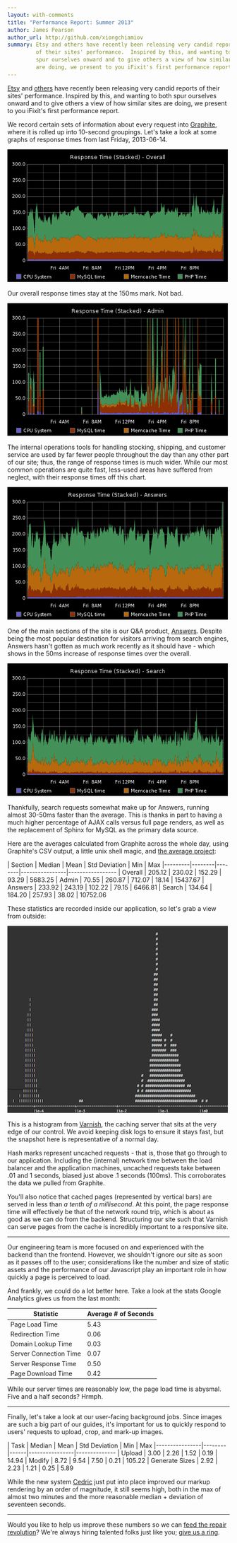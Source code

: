 ```yaml
---
layout: with-comments
title: "Performance Report: Summer 2013"
author: James Pearson
author_url: http://github.com/xiongchiamiov
summary: Etsy and others have recently been releasing very candid reports
         of their sites' performance.  Inspired by this, and wanting to both
         spur ourselves onward and to give others a view of how similar sites
         are doing, we present to you iFixit's first performance report.
---
```


[Etsy] and [others] have recently been releasing very candid reports of their
sites' performance.  Inspired by this, and wanting to both spur ourselves
onward and to give others a view of how similar sites are doing, we present to
you iFixit's first performance report.

We record certain sets of information about every request into [Graphite],
where it is rolled up into 10-second groupings.  Let's take a look at some
graphs of response times from last Friday, 2013-06-14.

![overall](/assets/2013-06-16-performance-report/overall.png)

Our overall response times stay at the 150ms mark.  Not bad.

![admin](/assets/2013-06-16-performance-report/admin.png)

The internal operations tools for handling stocking, shipping, and customer
service are used by far fewer people throughout the day than any other part of
our site; thus, the range of response times is much wider.  While our most
common operations are quite fast, less-used areas have suffered from neglect,
with their response times off this chart.

![answers](/assets/2013-06-16-performance-report/answers.png)

One of the main sections of the site is our Q&A product, [Answers].  Despite
being the most popular destination for visitors arriving from search engines,
Answers hasn't gotten as much work recently as it should have - which shows in
the 50ms increase of response times over the overall.

![search](/assets/2013-06-16-performance-report/search.png)

Thankfully, search requests somewhat make up for Answers, running almost
30-50ms faster than the average.  This is thanks in part to having a much
higher percentage of AJAX calls versus full page renders, as well as the
replacement of Sphinx for MySQL as the primary data source.

Here are the averages calculated from Graphite across the whole day, using
Graphite's CSV output, a little unix shell magic, and [the average project]:

| Section | Median | Mean   | Std Deviation  | Min   | Max
|---------|--------|--------|----------------|-----------------
| Overall | 205.12 | 230.02 | 152.29         | 93.29 |  5683.25
| Admin   |  70.55 | 260.87 | 712.07         | 18.14 | 15437.67
| Answers | 233.92 | 243.19 | 102.22         | 79.15 |  6466.81
| Search  | 134.64 | 184.20 | 257.93         | 38.02 | 10752.06

These statistics are recorded inside our application, so let's grab a view from
outside:

![varnishhist](/assets/2013-06-16-performance-report/varnishhist.png)

This is a histogram from [Varnish], the caching server that sits at the very
edge of our control.  We avoid keeping disk logs to ensure it stays fast, but
the snapshot here is representative of a normal day.

Hash marks represent uncached requests - that is, those that go through to our
application.  Including the (internal) network time between the load balancer
and the application machines, uncached requests take between .01 and 1
seconds, biased just above .1 seconds (100ms).  This corroborates the data we
pulled from Graphite.

You'll also notice that cached pages (represented by vertical bars) are served
in less than *a tenth of a millisecond*.  At this point, the page response time
will effectively be that of the network round trip, which is about as good as
we can do from the backend.  Structuring our site such that Varnish can serve
pages from the cache is incredibly important to a responsive site.

--------------------------------------------------------------------------------

Our engineering team is more focused on and experienced with the backend than
the frontend.  However, we shouldn't ignore our site as soon as it passes off
to the user; considerations like the number and size of static assets and the
performance of our Javascript play an important role in how quickly a page is
perceived to load.

And frankly, we could do a lot better here.  Take a look at the stats Google
Analytics gives us from the last month:

Statistic              | Average # of Seconds
-----------------------|---------------------
Page Load Time         | 5.43
Redirection Time       | 0.06
Domain Lookup Time     | 0.03
Server Connection Time | 0.07
Server Response Time   | 0.50
Page Download Time     | 0.42

While our server times are reasonably low, the page load time is abysmal.  Five
and a half seconds?  Hrmph.

--------------------------------------------------------------------------------

Finally, let's take a look at our user-facing background jobs.  Since images
are such a big part of our guides, it's important for us to quickly respond to
users' requests to upload, crop, and mark-up images.

| Task           | Median | Mean | Std Deviation  | Min  | Max
|----------------|--------|------|----------------|--------------
| Upload         |   3.00 | 2.26 | 1.52           | 0.19 |  14.94
| Modify         |   8.72 | 9.54 | 7.50           | 0.21 | 105.22
| Generate Sizes |   2.92 | 2.23 | 1.21           | 0.25 |   5.89

While the new system [Cedric] just put into place improved our markup rendering
by an order of magnitude, it still seems high, both in the max of almost two
minutes and the more reasonable median + deviation of seventeen seconds.

--------------------------------------------------------------------------------

Would you like to help us improve these numbers so we can [feed the repair
revolution][manifesto]?  We're always hiring talented folks just like you;
[give us a ring][jobs].

[Etsy]: http://codeascraft.com/category/performance/
[others]: http://engineering.wayfair.com/january-2012-site-performance-report/
[Graphite]: http://graphite.readthedocs.org/
[Answers]: http://www.ifixit.com/Answers/
[Varnish]: https://www.varnish-cache.org/
[the average project]: http://sourceforge.net/projects/average/
[Cedric]: https://github.com/cedmans
[manifesto]: http://www.ifixit.com/Manifesto
[jobs]: http://www.ifixit.com/Info/Jobs

